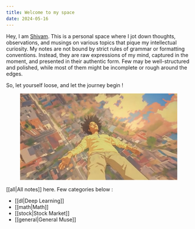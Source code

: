 ```yaml
---
title: Welcome to my space
date: 2024-05-16
---
```


Hey, I am [Shivam](https://shivammk27.github.io/). This is a personal space where I jot down thoughts, observations, and musings on various topics that pique my intellectual curiosity.
My notes are not bound by strict rules of grammar or formatting conventions. Instead, they are raw expressions of my mind, captured in the moment, and presented in their authentic form. Few may be well-structured and polished, while most of them might be incomplete or rough around the edges.

So, let yourself loose, and let the journey begin !

<p align="center" width="100%">
    <img width="85%" height="10%" src="assets/lucid.jpg">
</p>

[[all|All notes]] here. Few categories below :

- [[dl|Deep Learning]]
- [[math|Math]]
- [[stock|Stock Market]]
- [[general|General Muse]]
